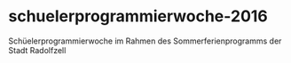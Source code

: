 # schuelerprogrammierwoche-2016
Schüelerprogrammierwoche im Rahmen des Sommerferienprogramms der Stadt Radolfzell
